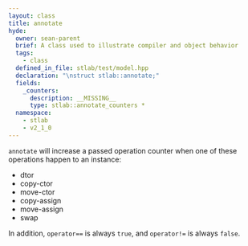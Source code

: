 ```yaml
---
layout: class
title: annotate
hyde:
  owner: sean-parent
  brief: A class used to illustrate compiler and object behavior
  tags:
    - class
  defined_in_file: stlab/test/model.hpp
  declaration: "\nstruct stlab::annotate;"
  fields:
    _counters:
      description: __MISSING__
      type: stlab::annotate_counters *
  namespace:
    - stlab
    - v2_1_0
---
```


`annotate` will increase a passed operation counter when one of these operations happen to an instance:

- dtor
- copy-ctor
- move-ctor
- copy-assign
- move-assign
- swap

In addition, `operator==` is always `true`, and `operator!=` is always `false`.
